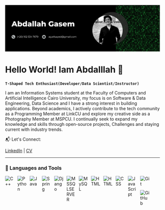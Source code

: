 <img src="https://github.com/AbdallahGasem/AbdallahGasem/blob/main/GithubBanner.png" alt="Banner" />


# Hello World! Iam Abdalllah 👋

**`T-Shaped Tech Enthusiast(Developer/Data Scientist/Instructor)`**

I am an Information Systems student at the Faculty of Computers and Artificial Intelligence Cairo University, my focus is on Software & Data Engineering, Data Science and I have a strong interest in building applications. Beyond academics, I actively contribute to the tech community as a Programming Member at LinkCU and explore my creative side as a Photography Member at MSPCU. I continually seek to expand my knowledge and skills through open-source projects, Challenges and staying current with industry trends.

📬 Let's Connect:

[LinkedIn](https://www.linkedin.com/in/abdallahgasem) | [CV](https://drive.google.com/file/d/1Nf-d2p3FI4GVenNvZRp9D_VpdHDEfBgm/view?usp=sharing)

---

### 🧰 Languages and Tools
<img align="left" alt="C++" width="30px" style="padding-right:10px; margin-bottom:12px;" src="https://cdn.jsdelivr.net/gh/devicons/devicon@latest/icons/cplusplus/cplusplus-original.svg" />

<img align="left" alt="Python" width="30px" style="padding-right:10px; margin-bottom:12px;" src="https://cdn.jsdelivr.net/gh/devicons/devicon/icons/python/python-plain.svg" />

<img align="left" alt="Java" width="30px" style="padding-right:10px; margin-bottom:12px;" src="https://cdn.jsdelivr.net/gh/devicons/devicon/icons/java/java-original.svg"/>

<img align="left" alt="Spring" width="30px" style="padding-right:10px; margin-bottom:12px" src="https://cdn.jsdelivr.net/gh/devicons/devicon/icons/spring/spring-original.svg" />

<img align="left" alt="Django" width="30px" style="padding-right:10px; margin-bottom:12px;" src="https://cdn.jsdelivr.net/gh/devicons/devicon@latest/icons/django/django-plain.svg" />

<img align="left" alt="MSSQLSERVER" width="30px" style="padding-right:10px; margin-bottom:12px;" src="https://cdn.jsdelivr.net/gh/devicons/devicon@latest/icons/microsoftsqlserver/microsoftsqlserver-original.svg" />

<img align="left" alt="MySQL" width="30px" style="padding-right:10px; margin-bottom:12px;" 
src="https://cdn.jsdelivr.net/gh/devicons/devicon@latest/icons/mysql/mysql-original-wordmark.svg" />

<img align="left" alt="HTML" width="30px" style="padding-right:10px; margin-bottom:12px;" src="https://cdn.jsdelivr.net/gh/devicons/devicon@latest/icons/junit/junit-original-wordmark.svg" />

<img align="left" alt="HTML" width="30px" style="padding-right:10px; margin-bottom:12px;" src="https://cdn.jsdelivr.net/gh/devicons/devicon/icons/html5/html5-plain.svg" />

<img align="left" alt="CSS" width="30px" style="padding-right:10px; margin-bottom:12px;" src="https://cdn.jsdelivr.net/gh/devicons/devicon/icons/css3/css3-plain.svg" />

<img align="left" alt="JavaScript" width="30px" style="padding-right:10px; margin-bottom:12px;" src="https://cdn.jsdelivr.net/gh/devicons/devicon/icons/javascript/javascript-plain.svg" />


<img align="left" alt="Git" width="30px" style="padding-right:10px; margin-bottom:12px;" src="https://cdn.jsdelivr.net/gh/devicons/devicon/icons/git/git-original.svg" />
<img align="left" alt="GitHub" width="30px" style="padding-right:10px; margin-bottom:12px;" src="https://cdn.jsdelivr.net/gh/devicons/devicon/icons/github/github-original.svg" />



<br />
